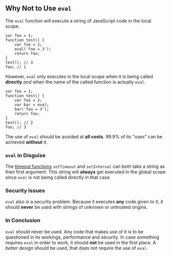 ## Why Not to Use `eval`

The `eval` function will execute a string of JavaScript code in the local scope.

    var foo = 1;
    function test() {
        var foo = 2;
        eval('foo = 3');
        return foo;
    }
    test(); // 3
    foo; // 1

However, `eval` only executes in the local scope when it is being called
**directly** *and* when the name of the called function is actually `eval`.

    var foo = 1;
    function test() {
        var foo = 2;
        var bar = eval;
        bar('foo = 3');
        return foo;
    }
    test(); // 2
    foo; // 3

The use of `eval` should be avoided at **all costs**. 99.9% of its "uses" can be
achieved **without** it.
    
### `eval` in Disguise

The [timeout functions](#other.timeouts) `setTimeout` and `setInterval` can both 
take a string as their first argument. This string will **always** get executed 
in the global scope since `eval` is not being called directly in that case.

### Security Issues

`eval` also is a security problem. Because it executes **any** code given to it,
it should **never** be used with strings of unknown or untrusted origins.

### In Conclusion

`eval` should never be used. Any code that makes use of it is to be questioned in
its workings, performance and security. In case something requires `eval` in 
order to work, it should **not** be used in the first place.
A *better design* should be used, that does not require the use of `eval`.

